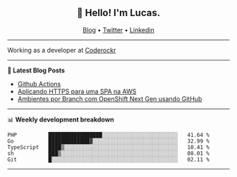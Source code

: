 <h2 align="center">👋 Hello! I'm Lucas.</h2>
<p align="center">
  <a href="https://www.lucassabreu.net.br/">Blog</a> •
  <a href="https://twitter.com/lucassabreu">Twitter</a> •
  <a href="https://www.linkedin.com/in/lucassantosabreu/">Linkedin</a>
</p>

---

Working as a developer at [Coderockr](https://github.com/Coderockr)

---

**📝 Latest Blog Posts**

<!-- BLOG-POST-LIST:START -->
- [Github Actions](https://www.lucassabreu.net.br/post/github-actions/)
- [Aplicando HTTPS para uma SPA na AWS](https://www.lucassabreu.net.br/post/aplicando-https-para-uma-spa-na-aws/)
- [Ambientes por Branch com OpenShift Next Gen usando GitHub](https://www.lucassabreu.net.br/post/ambientes-por-branch-com-openshift-next-gen-usando-github/)
<!-- BLOG-POST-LIST:END -->

---

📊 **Weekly development breakdown**
<!--START_SECTION:waka-->
```text
PHP          █████████████████░░░░░░░░░░░░░░░░░░░░░░░░   41.64 % 
Go           █████████████▓░░░░░░░░░░░░░░░░░░░░░░░░░░░   32.99 % 
TypeScript   ████▒░░░░░░░░░░░░░░░░░░░░░░░░░░░░░░░░░░░░   10.41 % 
sh           ███▒░░░░░░░░░░░░░░░░░░░░░░░░░░░░░░░░░░░░░   08.01 % 
Git          █░░░░░░░░░░░░░░░░░░░░░░░░░░░░░░░░░░░░░░░░   02.11 % 
```
<!--END_SECTION:waka-->

---
